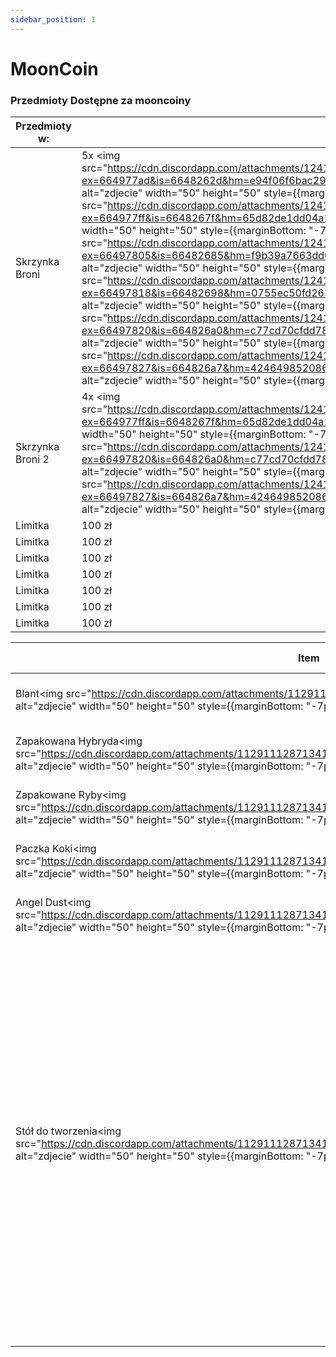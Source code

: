 ```yaml
---
sidebar_position: 1
---
```

# MoonCoin

### Przedmioty Dostępne za mooncoiny

| Przedmioty w:            | ilość: | 
|------------           |-----------|
| Skrzynka Broni        |5x <img src="https://cdn.discordapp.com/attachments/1241236759627431968/1241237149807022141/WEAPON_SNSPISTOL.png?ex=664977ad&is=6648262d&hm=e94f06f6bac291c1ef007e7c3e69872576b25149ccac19a6814a367e6841d50f&" alt="zdjecie" width="50" height="50" style={{marginBottom: "-7px"}}/>   5x <img src="https://cdn.discordapp.com/attachments/1241236759627431968/1241237493786087434/WEAPON_COMBATPISTOL.png?ex=664977ff&is=6648267f&hm=65d82de1dd04a18f06ca63b63184ded6517d734ab10e5a72c04d9fc71839fdfc&" alt="zdjecie" width="50" height="50" style={{marginBottom: "-7px"}}/>  5x <img src="https://cdn.discordapp.com/attachments/1241236759627431968/1241237516531531786/WEAPON_PISTOL.png?ex=66497805&is=66482685&hm=f9b39a7663dd0df9f09cded9324891fb6ee2fa36b5902a756267809c3f46516f&" alt="zdjecie" width="50" height="50" style={{marginBottom: "-7px"}}/>  5x <img src="https://cdn.discordapp.com/attachments/1241236759627431968/1241237599931334748/WEAPON_VINTAGEPISTOL.png?ex=66497818&is=66482698&hm=0755ec50fd263898234a3ef0252f8adca47e2bea8233724b3aee5e33f2bc1772&" alt="zdjecie" width="50" height="50" style={{marginBottom: "-7px"}}/>  5x <img src="https://cdn.discordapp.com/attachments/1241236759627431968/1241237632910889000/WEAPON_HEAVYPISTOL.png?ex=66497820&is=664826a0&hm=c77cd70cfdd78b973781aed8bd3d1041abb04efc6bdd5ad621c1c4269402e5fe&" alt="zdjecie" width="50" height="50" style={{marginBottom: "-7px"}}/>  5x <img src="https://cdn.discordapp.com/attachments/1241236759627431968/1241237660438102058/WEAPON_PISTOL50.png?ex=66497827&is=664826a7&hm=4246498520865c1beaa222fdb70e04845e1bdd8dc2e35bcc76d590899c57ab79&" alt="zdjecie" width="50" height="50" style={{marginBottom: "-7px"}}/> |
| Skrzynka Broni 2      |  4x <img src="https://cdn.discordapp.com/attachments/1241236759627431968/1241237493786087434/WEAPON_COMBATPISTOL.png?ex=664977ff&is=6648267f&hm=65d82de1dd04a18f06ca63b63184ded6517d734ab10e5a72c04d9fc71839fdfc&" alt="zdjecie" width="50" height="50" style={{marginBottom: "-7px"}}/>  4x <img src="https://cdn.discordapp.com/attachments/1241236759627431968/1241237632910889000/WEAPON_HEAVYPISTOL.png?ex=66497820&is=664826a0&hm=c77cd70cfdd78b973781aed8bd3d1041abb04efc6bdd5ad621c1c4269402e5fe&" alt="zdjecie" width="50" height="50" style={{marginBottom: "-7px"}}/>  4x <img src="https://cdn.discordapp.com/attachments/1241236759627431968/1241237660438102058/WEAPON_PISTOL50.png?ex=66497827&is=664826a7&hm=4246498520865c1beaa222fdb70e04845e1bdd8dc2e35bcc76d590899c57ab79&" alt="zdjecie" width="50" height="50" style={{marginBottom: "-7px"}}/>  |
| Limitka               |    100 zł  |
| Limitka               |    100 zł  |
| Limitka               |    100 zł  |
| Limitka               |    100 zł  |
| Limitka               |    100 zł  |
| Limitka               |    100 zł  |
| Limitka               |    100 zł  |





| Item                  |Przedmioty |Czas Tworzenia|  
|------------           |-----------|---------|
| Blant<img src="https://cdn.discordapp.com/attachments/1129111287134158878/1129134979541106760/blant.png" alt="zdjecie" width="50" height="50" style={{marginBottom: "-7px"}}/>                 |     2x <img src="https://cdn.discordapp.com/attachments/1129111287134158878/1129133384115949618/baggedweed.png" alt="zdjecie" width="30" height="30" style={{marginBottom: "-7px"}}/>1x <img src="https://cdn.discordapp.com/attachments/1129111287134158878/1129133403636256840/bletki.png" alt="zdjecie" width="30" height="30" style={{marginBottom: "-7px"}}/>      |   2 sec | 
| Zapakowana Hybryda<img src="https://cdn.discordapp.com/attachments/1129111287134158878/1129133384115949618/baggedweed.png" alt="zdjecie" width="50" height="50" style={{marginBottom: "-7px"}}/>    |     1x <img src="https://cdn.discordapp.com/attachments/1129111287134158878/1129134632034631720/hybryda.png" alt="zdjecie" width="30" height="30" style={{marginBottom: "-7px"}}/> 1x <img src="https://cdn.discordapp.com/attachments/1129111287134158878/1129134648597950565/zip.png" alt="zdjecie" width="30" height="30" style={{marginBottom: "-7px"}}/>      |   5 sec | 
| Zapakowane Ryby<img src="https://cdn.discordapp.com/attachments/1129111287134158878/1129135203743444992/zapakowane_ryby.png" alt="zdjecie" width="50" height="50" style={{marginBottom: "-7px"}}/>       |     5x <img src="https://cdn.discordapp.com/attachments/1129111287134158878/1129135217572069396/fish.png" alt="zdjecie" width="30" height="30" style={{marginBottom: "-7px"}}/> 1x <img src="https://cdn.discordapp.com/attachments/1129111287134158878/1129135232646393956/box.png" alt="zdjecie" width="30" height="30" style={{marginBottom: "-7px"}}/>      |   2 sec |
| Paczka Koki<img src="https://cdn.discordapp.com/attachments/1129111287134158878/1129135433742303292/cokebrick70.png" alt="zdjecie" width="50" height="50" style={{marginBottom: "-7px"}}/>           |    4x <img src="https://cdn.discordapp.com/attachments/1129111287134158878/1129135453367451768/rawcoke90.png" alt="zdjecie" width="30" height="30" style={{marginBottom: "-7px"}}/> 1x <img src="https://cdn.discordapp.com/attachments/1129111287134158878/1129135232646393956/box.png" alt="zdjecie" width="30" height="30" style={{marginBottom: "-7px"}}/>       |   5 sec |
| Angel Dust<img src="https://cdn.discordapp.com/attachments/1129111287134158878/1129135705688395786/angeldust.png" alt="zdjecie" width="50" height="50" style={{marginBottom: "-7px"}}/>            |    3x <img src="https://cdn.discordapp.com/attachments/1129111287134158878/1129134632034631720/hybryda.png" alt="zdjecie" width="30" height="30" style={{marginBottom: "-7px"}}/> 1x <img src="https://cdn.discordapp.com/attachments/1129111287134158878/1129135796390207618/water.png" alt="zdjecie" width="30" height="30" style={{marginBottom: "-7px"}}/>      |   5 sec |
| Stół do tworzenia<img src="https://cdn.discordapp.com/attachments/1129111287134158878/1129131715382739085/crafting.png" alt="zdjecie" width="50" height="50" style={{marginBottom: "-7px"}}/>     |    4x <img src="https://cdn.discordapp.com/attachments/1129111287134158878/1129136092600356974/cszklo.png" alt="zdjecie" width="30" height="30" style={{marginBottom: "-7px"}}/> 6x <img src="https://cdn.discordapp.com/attachments/1129111287134158878/1129136112238084157/czelazo.png" alt="zdjecie" width="30" height="30" style={{marginBottom: "-7px"}}/> 4x <img src="https://cdn.discordapp.com/attachments/1129111287134158878/1129136129136930908/cmiedz.png" alt="zdjecie" width="30" height="30" style={{marginBottom: "-7px"}}/> 4x <img src="https://cdn.discordapp.com/attachments/1129111287134158878/1129136141858263121/caluminium.png" alt="zdjecie" width="30" height="30" style={{marginBottom: "-7px"}}/> 100% <img src="https://cdn.discordapp.com/attachments/1129111287134158878/1129136161915408384/fixkit.png" alt="zdjecie" width="30" height="30" style={{marginBottom: "-7px"}}/> 100% <img src="https://cdn.discordapp.com/attachments/1129111287134158878/1129136224980971540/WEAPON_KNIFE.png" alt="zdjecie" width="30" height="30" style={{marginBottom: "-7px"}}/> 100% <img src="https://cdn.discordapp.com/attachments/1129111287134158878/1129136254097817600/lockpick.png" alt="zdjecie" width="30" height="30" style={{marginBottom: "-7px"}}/> 100% <img src="https://cdn.discordapp.com/attachments/1129111287134158878/1129136287077630082/WEAPON_PETROLCAN.png" alt="zdjecie" width="30" height="30" style={{marginBottom: "-7px"}}/> 100% <img src="https://cdn.discordapp.com/attachments/1129111287134158878/1129136307164155944/siekiera.png" alt="zdjecie" width="30" height="30" style={{marginBottom: "-7px"}}/> 100% <img src="https://cdn.discordapp.com/attachments/1129111287134158878/1129136340282388620/kilof.png" alt="zdjecie" width="30" height="30" style={{marginBottom: "-7px"}}/> 1x <img src="https://cdn.discordapp.com/attachments/1129111287134158878/1129136368614907974/kq_angle_grinder.png" alt="zdjecie" width="30" height="30" style={{marginBottom: "-7px"}}/> 1x <img src="https://cdn.discordapp.com/attachments/1129111287134158878/1129136386461671564/lighter.png" alt="zdjecie" width="30" height="30" style={{marginBottom: "-7px"}}/> 10x <img src="https://cdn.discordapp.com/attachments/1129111287134158878/1129136399296253972/cdeski.png" alt="zdjecie" width="30" height="30" style={{marginBottom: "-7px"}}/> 1x <img src="https://cdn.discordapp.com/attachments/1129111287134158878/1129136446016593930/drugscales.png" alt="zdjecie" width="30" height="30" style={{marginBottom: "-7px"}}/> 1x <img src="https://cdn.discordapp.com/attachments/1129111287134158878/1129136461782991071/torba.png" alt="zdjecie" width="30" height="30" style={{marginBottom: "-7px"}}/>, 1x <img src="https://cdn.discordapp.com/attachments/1129111287134158878/1129136475087306802/srubokret.png" alt="zdjecie" width="30" height="30" style={{marginBottom: "-7px"}}/>      |   25 sec|
